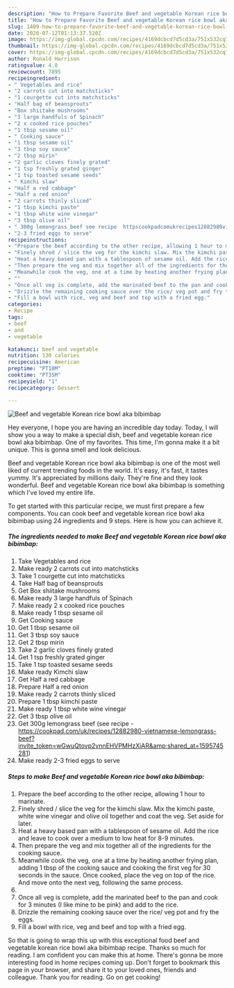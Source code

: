 ```yaml
---
description: "How to Prepare Favorite Beef and vegetable Korean rice bowl aka bibimbap"
title: "How to Prepare Favorite Beef and vegetable Korean rice bowl aka bibimbap"
slug: 1409-how-to-prepare-favorite-beef-and-vegetable-korean-rice-bowl-aka-bibimbap
date: 2020-07-12T01:13:37.520Z
image: https://img-global.cpcdn.com/recipes/4169dcbcd7d5cd3a/751x532cq70/beef-and-vegetable-korean-rice-bowl-aka-bibimbap-recipe-main-photo.jpg
thumbnail: https://img-global.cpcdn.com/recipes/4169dcbcd7d5cd3a/751x532cq70/beef-and-vegetable-korean-rice-bowl-aka-bibimbap-recipe-main-photo.jpg
cover: https://img-global.cpcdn.com/recipes/4169dcbcd7d5cd3a/751x532cq70/beef-and-vegetable-korean-rice-bowl-aka-bibimbap-recipe-main-photo.jpg
author: Ronald Harrison
ratingvalue: 4.8
reviewcount: 7895
recipeingredient:
- " Vegetables and rice"
- "2 carrots cut into matchsticks"
- "1 courgette cut into matchsticks"
- "Half bag of beansprouts"
- "Box shiitake mushrooms"
- "3 large handfuls of Spinach"
- "2 x cooked rice pouches"
- "1 tbsp sesame oil"
- " Cooking sauce"
- "1 tbsp sesame oil"
- "3 tbsp soy sauce"
- "2 tbsp mirin"
- "2 garlic cloves finely grated"
- "1 tsp freshly grated ginger"
- "1 tsp toasted sesame seeds"
- " Kimchi slaw"
- "Half a red cabbage"
- "Half a red onion"
- "2 carrots thinly sliced"
- "1 tbsp kimchi paste"
- "1 tbsp white wine vinegar"
- "3 tbsp olive oil"
- " 300g lemongrass beef see recipe  httpscookpadcomukrecipes12882980vietnameselemongrassbeefinvite_tokenwGwuQtovp2vnnEHVPMHzXiARshared_at1595745281"
- "2-3 fried eggs to serve"
recipeinstructions:
- "Prepare the beef according to the other recipe, allowing 1 hour to marinate."
- "Finely shred / slice the veg for the kimchi slaw. Mix the kimchi paste, white wine vinegar and olive oil together and coat the veg. Set aside for later."
- "Heat a heavy based pan with a tablespoon of sesame oil. Add the rice and leave to cook over a medium to low heat for 8-9 minutes."
- "Then prepare the veg and mix together all of the ingredients for the cooking sauce."
- "Meanwhile cook the veg, one at a time by heating another frying plan, adding 1 tbsp of the cooking sauce and cooking the first veg for 30 seconds in the sauce. Once cooked, place the veg on top of the rice. And move onto the next veg, following the same process."
- ""
- "Once all veg is complete, add the marinated beef to the pan and cook for 3 minutes (I like mine to be pink) and add to the rice."
- "Drizzle the remaining cooking sauce over the rice/ veg pot and fry the eggs."
- "Fill a bowl with rice, veg and beef and top with a fried egg."
categories:
- Recipe
tags:
- beef
- and
- vegetable

katakunci: beef and vegetable 
nutrition: 130 calories
recipecuisine: American
preptime: "PT18M"
cooktime: "PT35M"
recipeyield: "1"
recipecategory: Dessert

---
```



![Beef and vegetable Korean rice bowl aka bibimbap](https://img-global.cpcdn.com/recipes/4169dcbcd7d5cd3a/751x532cq70/beef-and-vegetable-korean-rice-bowl-aka-bibimbap-recipe-main-photo.jpg)

Hey everyone, I hope you are having an incredible day today. Today, I will show you a way to make a special dish, beef and vegetable korean rice bowl aka bibimbap. One of my favorites. This time, I'm gonna make it a bit unique. This is gonna smell and look delicious.

Beef and vegetable Korean rice bowl aka bibimbap is one of the most well liked of current trending foods in the world. It's easy, it's fast, it tastes yummy. It's appreciated by millions daily. They're fine and they look wonderful. Beef and vegetable Korean rice bowl aka bibimbap is something which I've loved my entire life.




To get started with this particular recipe, we must first prepare a few components. You can cook beef and vegetable korean rice bowl aka bibimbap using 24 ingredients and 9 steps. Here is how you can achieve it.

<!--inarticleads1-->

##### The ingredients needed to make Beef and vegetable Korean rice bowl aka bibimbap:

1. Take  Vegetables and rice
1. Make ready 2 carrots cut into matchsticks
1. Take 1 courgette cut into matchsticks
1. Take Half bag of beansprouts
1. Get Box shiitake mushrooms
1. Make ready 3 large handfuls of Spinach
1. Make ready 2 x cooked rice pouches
1. Make ready 1 tbsp sesame oil
1. Get  Cooking sauce
1. Get 1 tbsp sesame oil
1. Get 3 tbsp soy sauce
1. Get 2 tbsp mirin
1. Take 2 garlic cloves finely grated
1. Get 1 tsp freshly grated ginger
1. Take 1 tsp toasted sesame seeds
1. Make ready  Kimchi slaw
1. Get Half a red cabbage
1. Prepare Half a red onion
1. Make ready 2 carrots thinly sliced
1. Prepare 1 tbsp kimchi paste
1. Make ready 1 tbsp white wine vinegar
1. Get 3 tbsp olive oil
1. Get  300g lemongrass beef (see recipe - https://cookpad.com/uk/recipes/12882980-vietnamese-lemongrass-beef?invite_token=wGwuQtovp2vnnEHVPMHzXiAR&amp;shared_at=1595745281)
1. Make ready 2-3 fried eggs to serve




<!--inarticleads2-->

##### Steps to make Beef and vegetable Korean rice bowl aka bibimbap:

1. Prepare the beef according to the other recipe, allowing 1 hour to marinate.
1. Finely shred / slice the veg for the kimchi slaw. Mix the kimchi paste, white wine vinegar and olive oil together and coat the veg. Set aside for later.
1. Heat a heavy based pan with a tablespoon of sesame oil. Add the rice and leave to cook over a medium to low heat for 8-9 minutes.
1. Then prepare the veg and mix together all of the ingredients for the cooking sauce.
1. Meanwhile cook the veg, one at a time by heating another frying plan, adding 1 tbsp of the cooking sauce and cooking the first veg for 30 seconds in the sauce. Once cooked, place the veg on top of the rice. And move onto the next veg, following the same process.
1. 
1. Once all veg is complete, add the marinated beef to the pan and cook for 3 minutes (I like mine to be pink) and add to the rice.
1. Drizzle the remaining cooking sauce over the rice/ veg pot and fry the eggs.
1. Fill a bowl with rice, veg and beef and top with a fried egg.




So that is going to wrap this up with this exceptional food beef and vegetable korean rice bowl aka bibimbap recipe. Thanks so much for reading. I am confident you can make this at home. There's gonna be more interesting food in home recipes coming up. Don't forget to bookmark this page in your browser, and share it to your loved ones, friends and colleague. Thank you for reading. Go on get cooking!
